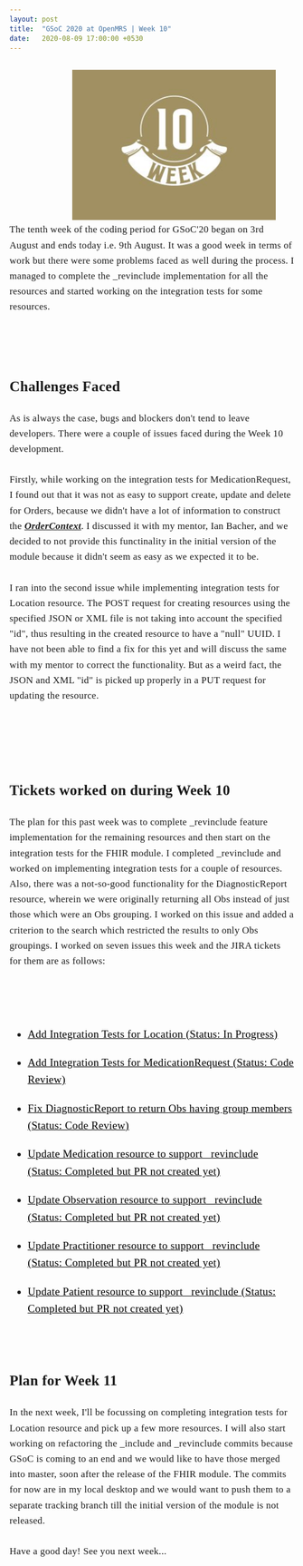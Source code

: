 ```yaml
---
layout: post
title:  "GSoC 2020 at OpenMRS | Week 10"
date:   2020-08-09 17:00:00 +0530
---
```


<br/>

<img src="/assets/images/week10.jpg" style="width:auto; height:265px; position:relative; left:22%;">

<br />
<div style="font-family: medium-content-serif-font, Georgia, Cambria, Times New Roman, Times, serif; font-size:17px; letter-spacing: +0.02em; line-height:1.6;">
The tenth week of the coding period for GSoC'20 began on 3rd August and ends today i.e. 9th August. It was a good week in terms of work but there were some problems faced as well during the process. I managed to complete the _revinclude implementation for all the resources and started working on the integration tests for some resources. 

<br /> <br />
<h2><b> Challenges Faced</b></h2>
As is always the case, bugs and blockers don't tend to leave developers. There were a couple of issues faced during the Week 10 development. 
<br /> <br />
Firstly, while working on the integration tests for MedicationRequest, I found out that it was not as easy to support create, update and delete for Orders, because we didn't have a lot of information to construct the <i><b><a href="https://github.com/openmrs/openmrs-core/blob/413cb7f14baad9b32761a3a82ae31e82228381e9/api/src/main/java/org/openmrs/api/impl/OrderServiceImpl.java#L137">OrderContext</a></b></i>. I discussed it with my mentor, Ian Bacher, and we decided to not provide this functinality in the initial version of the module because it didn't seem as easy as we expected it to be.
<br /> <br />
I ran into the second issue while implementing integration tests for Location resource. The POST request for creating resources using the specified JSON or XML file is not taking into account the specified "id", thus resulting in the created resource to have a "null" UUID. I have not been able to find a fix for this yet and will discuss the same with my mentor to correct the functionality. But as a weird fact, the JSON and XML "id" is picked up properly in a PUT request for updating the resource.

<br /> <br /> <br />
<h2><b> Tickets worked on during Week 10</b></h2>
The plan for this past week was to complete _revinclude feature implementation for the remaining resources and then start on the integration tests for the FHIR module. I completed _revinclude and worked on implementing integration tests for a couple of resources. Also, there was a not-so-good functionality for the DiagnosticReport resource, wherein we were originally returning all Obs instead of just those which were an Obs grouping. I worked on this issue and added a criterion to the search which restricted the results to only Obs groupings.
I worked on seven issues this week and the JIRA tickets for them are as follows:

<br /><br /> 

<ul style="font-size: 19px;"><u>
<li style="padding: 10px 0px;"><a href="https://issues.openmrs.org/browse/FM2-286" style="color:black">Add Integration Tests for Location (Status: In Progress)</a></li>
<li style="padding: 10px 0px;"><a href="https://issues.openmrs.org/browse/FM2-288" style="color:black">Add Integration Tests for MedicationRequest (Status: Code Review)</a></li>
<li style="padding: 10px 0px;"><a href="https://github.com/openmrs/openmrs-module-fhir2/pull/274" style="color:black">Fix DiagnosticReport to return Obs having group members (Status: Code Review)</a></li>
<li style="padding: 10px 0px;"><a href="https://issues.openmrs.org/browse/FM2-272" style="color:black">Update Medication resource to support _revinclude (Status: Completed but PR not created yet)</a></li>
<li style="padding: 10px 0px;"><a href="https://issues.openmrs.org/browse/FM2-273" style="color:black">Update Observation resource to support _revinclude (Status: Completed but PR not created yet)</a></li>
<li style="padding: 10px 0px;"><a href="https://issues.openmrs.org/browse/FM2-274" style="color:black">Update Practitioner resource to support _revinclude (Status: Completed but PR not created yet)</a></li>
<li style="padding: 10px 0px;"><a href="https://issues.openmrs.org/browse/FM2-275" style="color:black">Update Patient resource to support _revinclude (Status: Completed but PR not created yet)</a></li>
</u></ul><br/>

<h2><b> Plan for Week 11</b></h2>
In the next week, I'll be focussing on completing integration tests for Location resource and pick up a few more resources. I will also start working on refactoring the _include and _revinclude commits because GSoC is coming to an end and we would like to have those merged into master, soon after the release of the FHIR module. The commits for now are in my local desktop and we would want to push them to a separate tracking branch till the initial version of the module is not released.
<br /> <br />
Have a good day! See you next week...
</div>